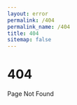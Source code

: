 ```yaml
---
layout: error
permalink: /404
permalink_name: /404
title: 404
sitemap: false
---
```


<h1>404</h1>
Page Not Found
